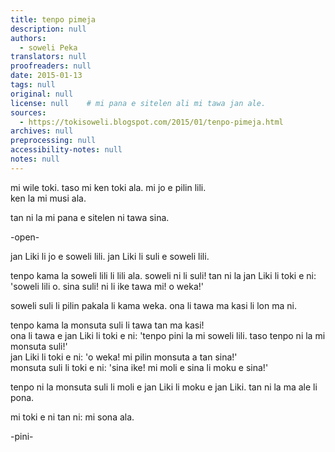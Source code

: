 ```yaml
---
title: tenpo pimeja
description: null
authors:
  - soweli Peka
translators: null
proofreaders: null
date: 2015-01-13
tags: null
original: null
license: null    # mi pana e sitelen ali mi tawa jan ale.
sources:
  - https://tokisoweli.blogspot.com/2015/01/tenpo-pimeja.html
archives: null
preprocessing: null
accessibility-notes: null
notes: null
---
```


mi wile toki. taso mi ken toki ala. mi jo e pilin lili.  \
ken la mi musi ala.

tan ni la mi pana e sitelen ni tawa sina.


-open-

jan Liki li jo e soweli lili.
jan Liki li suli e soweli lili.

tenpo kama la soweli lili li lili ala. soweli ni li suli! tan ni la jan Liki li toki e ni: 'soweli lili o. sina suli! ni li ike tawa mi! o weka!'

soweli suli li pilin pakala li kama weka. ona li tawa ma kasi li lon ma ni.

tenpo kama la monsuta suli li tawa tan ma kasi!  \
ona li tawa e jan Liki li toki e ni: 'tenpo pini la mi soweli lili. taso tenpo ni la mi monsuta suli!'  \
jan Liki li toki e ni: 'o weka! mi pilin monsuta a tan sina!'  \
monsuta suli li toki e ni: 'sina ike! mi moli e sina li moku e sina!'

tenpo ni la monsuta suli li moli e jan Liki li moku e jan Liki. tan ni la ma ale li pona.

mi toki e ni tan ni: mi sona ala.

-pini-

<!--

Comments from Kaliutra (2015-01-14):

'ni' rather than 'ona' to refer to previous sentence. no 'e' with 'tawa' and 'lon' and prepositions generally.
'weka' means "is distant" when intransitive (no object) and "throw/drive away" when transitive. so second 'weka' is better as 'Kama weka', third is 'Kama tan'

-->